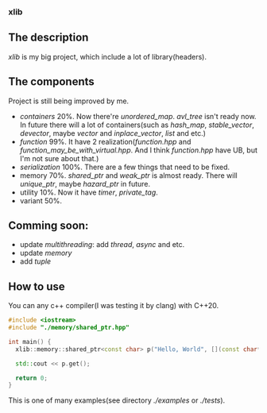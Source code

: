 ### **xlib**
## The description
  *xlib* is my big project, which include a lot of library(headers).
## **The components**
  Project is still being improved by me.
  - *containers* 20%. Now there're *unordered_map*. *avl_tree* isn't ready now. In future there will a lot of containers(such as *hash_map*, *stable_vector*, *devector*, maybe *vector* and *inplace_vector*, *list* and etc.)
  - *function* 99%. It have 2 realization(*function.hpp* and *function_may_be_with_virtual.hpp*. And I think *function.hpp* have UB, but I'm not sure about that.)
  - *serialization* 100%. There are a few things that need to be fixed.
  - memory 70%. *shared_ptr* and *weak_ptr* is almost ready. There will *unique_ptr*, maybe *hazard_ptr* in future.
  - utility 10%. Now it have *timer*, *private_tag*.
  - variant 50%.
## Comming soon:
  - update *multithreading*: add *thread*, *async* and etc.
  - update *memory*
  - add *tuple*

## **How to use**
  You can any c++ compiler(I was testing it by clang) with C++20.
  ```C++
  #include <iostream>
  #include "./memory/shared_ptr.hpp"

  int main() {
    xlib::memory::shared_ptr<const char> p("Hello, World", [](const char*){});

    std::cout << p.get();

    return 0;
  }
  ```
  This is one of many examples(see directory *./examples* or *./tests*).


